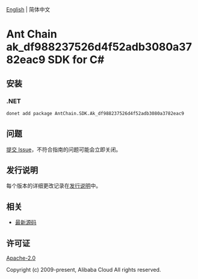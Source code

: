 [English](README.md) | 简体中文

# Ant Chain ak_df988237526d4f52adb3080a3782eac9 SDK for C#

## 安装

### .NET

```bash
donet add package AntChain.SDK.Ak_df988237526d4f52adb3080a3782eac9
```

## 问题

[提交 Issue](https://github.com/alipay/antchain-openapi-prod-sdk/issues/new)，不符合指南的问题可能会立即关闭。

## 发行说明

每个版本的详细更改记录在[发行说明](./ChangeLog.txt)中。

## 相关

* [最新源码](https://github.com/antchain-openapi-prod-sdk)

## 许可证

[Apache-2.0](http://www.apache.org/licenses/LICENSE-2.0)

Copyright (c) 2009-present, Alibaba Cloud All rights reserved.

